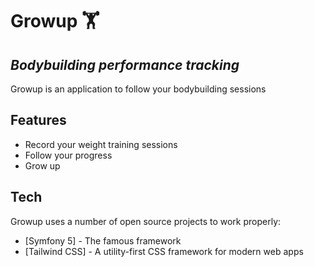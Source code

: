 # Growup 🏋️
## _Bodybuilding performance tracking_
Growup is an application to follow your bodybuilding sessions

## Features
- Record your weight training sessions
- Follow your progress
- Grow up

## Tech
Growup uses a number of open source projects to work properly:
- [Symfony 5] - The famous framework
- [Tailwind CSS] - A utility-first CSS framework for modern web apps